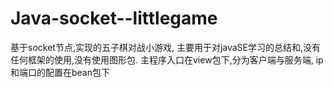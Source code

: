 # Java-socket--littlegame
基于socket节点,实现的五子棋对战小游戏,
主要用于对javaSE学习的总结和,没有任何框架的使用,没有使用图形包.
主程序入口在view包下,分为客户端与服务端,
ip和端口的配置在bean包下

